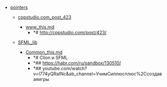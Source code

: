 - <a href = "E:\Node_projects\Node_Way\NBase\_Md\_Index\_C++\Containers\Point_learn\pointers\cat.pointers\dir.pointers.md">pointers</a>
    - <a href = "E:\Node_projects\Node_Way\NBase\_Md\_Index\_C++\Containers\Point_learn\pointers\cppstudio.com_post_423\cat.cppstudio.com_post_423\dir.cppstudio.com_post_423.md">cppstudio.com_post_423</a>
        - <a href = "E:\Node_projects\Node_Way\NBase\_Md\_Index\_C++\Containers\Point_learn\pointers\cppstudio.com_post_423\www_this.md">www_this.md</a>
            - *# http://cppstudio.com/post/423/
    
    - <a href = "E:\Node_projects\Node_Way\NBase\_Md\_Index\_C++\Containers\Point_learn\pointers\SFML_lib\cat.SFML_lib\dir.SFML_lib.md">SFML_lib</a>
        - <a href = "E:\Node_projects\Node_Way\NBase\_Md\_Index\_C++\Containers\Point_learn\pointers\SFML_lib\Common_this.md">Common_this.md</a>
            - *# Clion и SFML
            - *## https://habr.com/ru/sandbox/130510/
            - *## youtube.com/watch?v=I774yQRaINc&ab_channel=УчимСиплюсплюс%2Cсоздаваяигры
    
